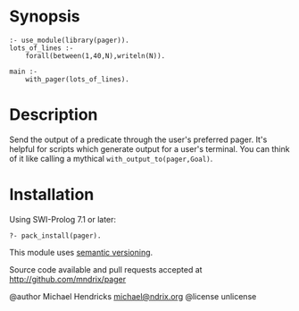 # Synopsis

    :- use_module(library(pager)).
    lots_of_lines :-
        forall(between(1,40,N),writeln(N)).

    main :-
        with_pager(lots_of_lines).

# Description

Send the output of a predicate through the user's preferred pager.  It's helpful
for scripts which generate output for a user's terminal.  You can think of it
like calling a mythical `with_output_to(pager,Goal)`.

# Installation

Using SWI-Prolog 7.1 or later:

    ?- pack_install(pager).

This module uses [semantic versioning](http://semver.org/).

Source code available and pull requests accepted at
http://github.com/mndrix/pager

@author Michael Hendricks <michael@ndrix.org>
@license unlicense
